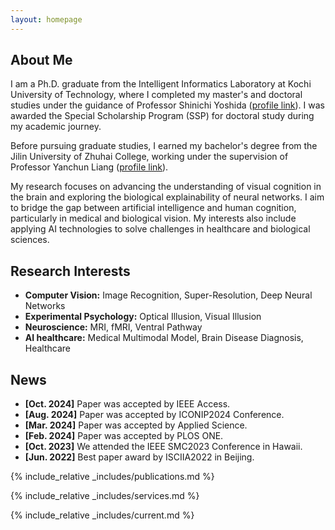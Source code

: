 ```yaml
---
layout: homepage
---
```


## About Me

I am a Ph.D. graduate from the Intelligent Informatics Laboratory at Kochi University of Technology, where I completed my master's and doctoral studies under the guidance of Professor Shinichi Yoshida ([profile link](https://www.kochi-tech.ac.jp/profile/en/yoshida-shinichi.html)). I was awarded the Special Scholarship Program (SSP) for doctoral study during my academic journey.

Before pursuing graduate studies, I earned my bachelor's degree from the Jilin University of Zhuhai College, working under the supervision of Professor Yanchun Liang ([profile link](https://ieeexplore.ieee.org/author/37401143200)).

My research focuses on advancing the understanding of visual cognition in the brain and exploring the biological explainability of neural networks. I aim to bridge the gap between artificial intelligence and human cognition, particularly in medical and biological vision. My interests also include applying AI technologies to solve challenges in healthcare and biological sciences.



## Research Interests

- **Computer Vision:** Image Recognition, Super-Resolution, Deep Neural Networks
- **Experimental Psychology:** Optical Illusion, Visual Illusion
- **Neuroscience:** MRI, fMRI, Ventral Pathway
- **AI healthcare:** Medical Multimodal Model, Brain Disease Diagnosis, Healthcare


## News
- **[Oct. 2024]** Paper was accepted by IEEE Access.
- **[Aug. 2024]** Paper was accepted by ICONIP2024 Conference.
- **[Mar. 2024]** Paper was accepted by Applied Science.
- **[Feb. 2024]** Paper was accepted by PLOS ONE. 
- **[Oct. 2023]** We attended the IEEE SMC2023 Conference in Hawaii.
- **[Jun. 2022]** Best paper award by ISCIIA2022 in Beijing.

{% include_relative _includes/publications.md %}

{% include_relative _includes/services.md %}

{% include_relative _includes/current.md %}

<style>
  body {
    position: relative;
    min-height: 100vh; /* Ensure the body takes at least the full height of the viewport */
  }
  #clustrmaps-container {
    position: relative;
  }
  #clustrmaps-widget {
    position: absolute;
    bottom: -100px;
    right: -200px;
    z-index: 1000;
    width: 250px; /* Adjust width as necessary */
    height: 250px; /* Adjust height as necessary */
  }
  #clustrmaps-widget iframe {
    width: 100%;
    height: 100%;
  }
</style>

<div id="clustrmaps-container">
  <div id="clustrmaps-widget">
    <script type="text/javascript" id="clstr_globe" src="//clustrmaps.com/globe.js?d=bjzM2SBx-uJ0fKBQm6uBVaV17FQYGmOHUCxaIbTpSlc"></script>
  </div>
</div>

